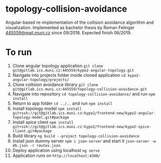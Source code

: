 # topology-collision-avoidance

Angular-based re-implementation of the collision avoidance algorithm and visualization. Implemented as bachelor thesis by Roman Felinger <445559@mail.muni.cz> since 09/2018. Expected finish 06/2019.

# To run

1. Clone angular topology application `git clone git@gitlab.ics.muni.cz:445559/kypo2-angular-topology.git`
2. Navigate into projects folder inside cloned application `cd kypo2-angular-topology/projects/`
3. Clone collision avoidance library `git clone git@gitlab.ics.muni.cz:445559/topology-collision-avoidance.git`
2. Navigate into repository `cd topology-collision-avoidance/` and run `npm install`
4. Return to app folder `cd ../..` and run `npm install`
5. Install topology model `npm install git+ssh://git@gitlab.ics.muni.cz:kypo2/frontend-new/kypo2-angular-topology-model.git#package`
6. Install spice client `npm install git+ssh://git@gitlab.ics.muni.cz:kypo2/frontend-new/kypo2-spice-client.git#package`
6. Build library `ng build --project topology-collision-avoidance`
7. Install json dummy server `npm i json-server` and start it `json-server -w db.json -r routes.json`
8. Deploy application using localhost `ng serve`
9. Application runs on `http://localhost:4200/`